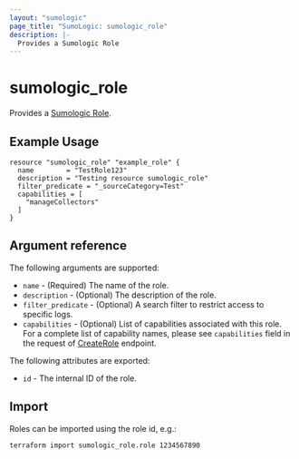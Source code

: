 ```yaml
---
layout: "sumologic"
page_title: "SumoLogic: sumologic_role"
description: |-
  Provides a Sumologic Role
---
```


# sumologic_role
Provides a [Sumologic Role][1].

## Example Usage
```hcl
resource "sumologic_role" "example_role" {
  name        = "TestRole123"
  description = "Testing resource sumologic_role"
  filter_predicate = "_sourceCategory=Test"
  capabilities = [
    "manageCollectors"
  ]
}
```

## Argument reference

The following arguments are supported:

- `name` - (Required) The name of the role.
- `description` - (Optional) The description of the role.
- `filter_predicate` - (Optional) A search filter to restrict access to specific logs.
- `capabilities` - (Optional) List of capabilities associated with this role. For a complete list of capability names, please see `capabilities` field in the request of [CreateRole][2] endpoint.
    
The following attributes are exported:

- `id` - The internal ID of the role.

## Import
Roles can be imported using the role id, e.g.:

```hcl
terraform import sumologic_role.role 1234567890
```

[1]: https://help.sumologic.com/Manage/Users-and-Roles/Manage-Roles
[2]: https://api.sumologic.com/docs/#operation/createRole
